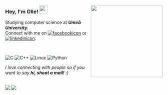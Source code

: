 ### Hey, I'm Olle! <img src="https://raw.githubusercontent.com/ollelogdahl/ollelogdahl/master/wave.gif" width="26px"><img align=right src="https://media.giphy.com/media/3owyp2SViuDIGh8YoM/giphy.gif" width="230">

Studying computer science at <em><b>Umeå University</em></b>.</br>
Connect with me on [![facebookicon]][facebookurl] or [![linkedinicon]][linkedinurl].

</br>

![C](https://img.shields.io/badge/-C-000000?style=flat&logo=C)
![C++](https://img.shields.io/badge/-C++-000000?style=flat&logo=C%2B%2B&logoColor=00599C)
![Linux](https://img.shields.io/badge/-Linux-000000?style=flat&logo=linux&logoColor=FCC624)
![Python](https://img.shields.io/badge/-Python-000000?style=flat&logo=python)

<em>I love connecting with people so if you want to say <b>hi, shoot a mail!</b> :)</em>

[linkedinurl]: https://www.linkedin.com/in/olle-logdahl/
[linkedinicon]: https://raw.githubusercontent.com/ollelogdahl/ollelogdahl/master/linkedin.png

[facebookurl]: https://www.facebook.com/ollelogdahl
[facebookicon]: https://raw.githubusercontent.com/ollelogdahl/ollelogdahl/master/facebook.png

</br>

<a href="https://github.com/ollelogdahl">
    <img align="left" src="https://github-readme-stats.vercel.app/api?username=ollelogdahl&hide=prs,issues&hide_rank=false&include_all_commits=true&count_private=true&show_icons=true&title_color=454341&text_color=454341&icon_color=92cfbb">
</a>
<a href="https://github.com/ollelogdahl">
    <img align="left" src="https://github-readme-stats.vercel.app/api/top-langs/?username=ollelogdahl&hide=html,gap&layout=compact&title_color=454341&text_color=454341&card_width=230">
</a>
